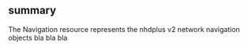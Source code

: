 ## summary
The Navigation resource represents the nhdplus v2 network navigation objects bla bla bla
